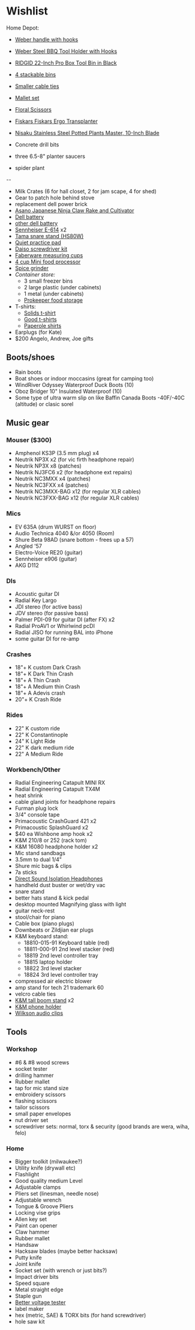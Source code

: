 # Wishlist

Home Depot:

- [Weber handle with hooks](https://www.homedepot.ca/product/weber-kettle-bbq-tool-hook-handle/1000810740)
- [Weber Steel BBQ Tool Holder with Hooks](https://www.homedepot.ca/product/weber-steel-bbq-tool-holder-with-hooks/1000689186)
- [RIDGID 22-Inch Pro Box Tool Bin in Black](https://www.homedepot.ca/product/ridgid-22-inch-pro-box-tool-bin-in-black/1001010726)
- [4 stackable bins](https://homedepot.ca/product/husky-12-inch-stackable-click-bin-in-grey/1000752012)
- [Smaller cable ties](https://www.homedepot.ca/product/commercial-electric-8-inch-uv-cable-tie-black-20-pack-/1000762528)
- [Mallet set](https://www.homedepot.ca/product/anvil-16-oz-black-white-rubber-mallet-set/1001319211)
- [Floral Scissors](https://www.homedepot.ca/product/colourwave-floral-scissors-yellow/1000798529)
- [Fiskars Fiskars Ergo Transplanter](https://www.homedepot.ca/product/fiskars-fiskars-ergo-transplanter/1000174343)
- [Nisaku Stainless Steel Potted Plants Master, 10-Inch Blade](https://www.homedepot.ca/product/nisaku-stainless-steel-potted-plants-master-10-inch-blade/1001101336)

- Concrete drill bits
- three 6.5-8" planter saucers
- spider plant

--

- Milk Crates (6 for hall closet, 2 for jam scape, 4 for shed)
- Gear to patch hole behind stove
- replacement dell power brick
- [Asano Japanese Ninja Claw Rake and Cultivator](https://www.amazon.ca/Asano-Japanese-Ninja-Claw-Cultivator/dp/B002XQXSXK/)
- [Dell battery](http://www.laptopcharge.ca/category/search/dell/xps+13+9360.aspx)
- [other dell battery](https://www.canada-laptop-battery.com/canada-battery-dell-6097.html#)
- [Sennheiser E-614](http://www.economik.com/sennheiser/e-614/) x2
- [Tama snare stand (HS80W)](https://www.timpano-percussion.com/us/pied-de-caisse-claire-tama-roadpro-hs80w.html?id=43102689)
- [Quiet practice pad](https://www.timpano-percussion.com/us/prologix-pad-de-pratique-prologix-marksman-dual-12.html)
- [Daiso screwdriver kit](https://www.amazon.ca/Box-Super-Precision-Screwdriver-Eyeglasses/dp/B00DFFK6Q0/)
- [Faberware measuring cups](https://www.amazon.ca/Farberware-Color-Measuring-Mixed-Colors/dp/B005NKJX6Y/)
- [4 cup Mini food processor](https://www.amazon.ca/Cuisinart-CH-4BKC-Elite-Mini-Chopper/dp/B003WH9ID8/ref=dp_ob_title_kitchen)
- [Spice grinder](https://www.amazon.com/KRUPS-Electric-Coffee-Grinder-Stainless/dp/B00004SPEU)
- *Container store:*
  - 3 small freezer bins
  - 2 large plastic (under cabinets)
  - 1 metal (under cabinets)
  - [Prokeeper food storage](https://www.containerstore.com/s/kitchen/food-storage/prokeeper-1.5-qt.-brown-sugar-container/12d?productId=11004398)
- T-shirts:
  - [Solids t-shirt](https://solids.bandcamp.com/merch)
  - [Good t-shirts](https://us.kowtowclothing.com/)
  - [Paperole shirts](https://www.paperole.com/)
- Earplugs (for Kate)
- $200 Angelo, Andrew, Joe gifts

## Boots/shoes

- Rain boots
- Boat shoes or indoor moccasins (great for camping too)
- WindRiver Odyssey Waterproof Duck Boots (10)
- Oboz Bridger 10" Insulated Waterproof (10)
- Some type of ultra warm slip on like Baffin Canada Boots -40F/-40C (altitude) or clasic sorel

## Music gear

### Mouser ($300)

- Amphenol KS3P (3.5 mm plug) x4
- Neutrik NP3X x2 (for vic firth headphone repair)
- Neutrik NP3X x8 (patches)
- Neutrik NJ3FC6 x2 (for headphone ext repairs)
- Neutrik NC3MXX x4 (patches)
- Neutrik NC3FXX x4 (patches)
- Neutrik NC3MXX-BAG x12 (for regular XLR cables)
- Neutrik NC3FXX-BAG x12 (for regular XLR cables)

### Mics

- EV 635A (drum WURST on floor)
- Audio Technica 4040 &/or 4050 (Room)
- Shure Beta 98AD (snare bottom - frees up a 57)
- Angled '57
- Electro-Voice RE20 (guitar)
- Sennheiser e906 (guitar)
- AKG D112

### DIs

- Acoustic guitar DI
- Radial Key Largo
- JDI stereo (for active bass)
- JDV stereo (for passive bass)
- Palmer PDI-09 for guitar DI (after FX) x2
- Radial ProAV1 or Whirlwind pcDI
- Radial JISO for running BAL into iPhone
- some guitar DI for re-amp

### Crashes

- 18"+ K custom Dark Crash
- 18"+ K Dark Thin Crash
- 18"+ A Thin Crash
- 18"+ A Medium thin Crash
- 18"+ A Adevis crash
- 20"+ K Crash Ride

### Rides

- 22" K custom ride
- 22" K Constantinople
- 24" K Light Ride
- 22" K dark medium ride
- 22" A Medium Ride

### Workbench/Other

- Radial Engineering Catapult MINI RX
- Radial Engineering Catapult TX4M
- heat shrink
- cable gland joints for headphone repairs
- Furman plug lock
- 3/4" console tape
- Primacoustic CrashGuard 421 x2
- Primacoustic SplashGuard x2
- $40 ea Wishbone amp hook x2
- K&M 210/8 or 252 (rack tom)
- K&M 16080 headphone holder x2
- Mic stand sandbags
- 3.5mm to dual 1/4"
- Shure mic bags & clips
- 7a sticks
- [Direct Sound Isolation Headphones](https://www.extremeheadphones.com/product-page/ex29-plus)
- handheld dust buster or wet/dry vac
- snare stand
- better hats stand & kick pedal
- desktop mounted Magnifying glass with light
- guitar neck-rest
- stool/chair for piano
- Cable box (piano plugs)
- Downbeats or Zildjian ear plugs
- K&M keyboard stand:
  - 18810-015-91 Keyboard table (red)
  - 18811-000-91 2nd level stacker (red)
  - 18819 2nd level controller tray
  - 18815 laptop holder
  - 18822 3rd level stacker
  - 18824 3rd level controller tray
- compressed air electric blower
- amp stand for tech 21 trademark 60
- velcro cable ties
- [K&M tall boom stand](http://www.economik.com/km/21021-black/) x2
- [K&M phone holder](https://www.amazon.ca/dp/B00AF65OBE?tag=marcpric08-21)
- [Wilkson audio clips](https://www.soundonsound.com/reviews/wilkinson-audio-mic-clips)

## Tools

### Workshop

- #6 & #8 wood screws
- socket tester
- drilling hammer
- Rubber mallet
- tap for mic stand size
- embroidery scissors
- flashing scissors
- tailor scissors
- small paper envelopes
- nut driver set
- screwdriver sets: normal, torx & security (good brands are wera, wiha, felo)

### Home

- Bigger toolkit (milwaukee?)
- Utility knife (drywall etc)
- Flashlight
- Good quality medium Level
- Adjustable clamps
- Pliers set (linesman, needle nose)
- Adjustable wrench
- Tongue & Groove Pliers
- Locking vise grips
- Allen key set
- Paint can opener
- Claw hammer
- Rubber mallet
- Handsaw
- Hacksaw blades (maybe better hacksaw)
- Putty knife
- Joint knife
- Socket set (with wrench or just bits?)
- Impact driver bits
- Speed square
- Metal straight edge
- Staple gun
- [Better voltage tester](https://www.amazon.com/dp/B004FXJOQO?tag=nextluxuryus-20&linkCode=osi&th=1&psc=1)
- label maker
- hex (metric, SAE) & TORX bits (for hand screwdriver)
- hole saw kit
